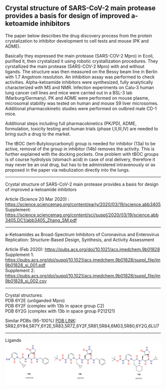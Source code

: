 <b> Crystal structure of SARS-CoV-2 main protease provides a basis for design of improved a-ketoamide inhibitors</B>
---
The paper below describes the drug discovery process from the protein crystalization to
inhibitor development to cell tests and mouse (PK and ADME). 

Basically they expressed the main protease (SARS-COV-2 Mpro) in Ecoli, purified it, 
then crystalized it using robotic crystallization procedures. They cyrstallized the 
main protease (SARS-COV-2 Mpro) with and without ligands. The structure was then measured
on the Bessy beam line in Berlin with 1.7 Angstrom resolution. An inhibition assay
was performed to check activities. Alpha-ketoamide inhibitors were synthesized,
fully analytically characterized with MS and NMR. Infection experiments on 
Calu-3 human lung cancer cell lines and mice were carried out in a BSL-3
lab (Marburg/Germany). PK and ADME were performed on mouse plasme, microsomal stability
was tested on human and mouse S9 liver microsomes.  Additional pharmacokinetic studies
were performed on outbred male CD-1 mice. 

Additional steps including full pharmacokinetics (PK/PD), ADME, formulation,  toxicity 
testing and human trials (phase I,II,III,IV) are needed  to bring such a drug to the market.


The tBOC (tert-Butyloxycarbonyl) group is needed for inhibitor (13a) to be active,
removal of the group in inhibitor (14b) removes the activity. This is further explained
with the docking pockets. One problem with tBOC groups is of course hydrolysis (stomach acid)
in case of oral delivery, therefore it may never be an oral drug, but has to be administered
intravenously or as proposed in the paper via nebulization directly into the lungs. 


---

Crystal structure of SARS-CoV-2 main protease provides a basis for design of
improved a-ketoamide inhibitors

Article (Science  20 Mar 2020) : https://science.sciencemag.org/content/early/2020/03/19/science.abb3405  
Supplement: https://science.sciencemag.org/content/sci/suppl/2020/03/19/science.abb3405.DC1/abb3405_Zhang_SM.pdf  

---

a-Ketoamides as Broad-Spectrum Inhibitors of Coronavirus and 
Enterovirus Replication: Structure-Based Design, Synthesis, and Activity Assessment

Article (Feb 2020): https://pubs.acs.org/doi/10.1021/acs.jmedchem.9b01828  
Supplement 1: https://pubs.acs.org/doi/suppl/10.1021/acs.jmedchem.9b01828/suppl_file/jm9b01828_si_001.pdf  
Supplement 2: https://pubs.acs.org/doi/suppl/10.1021/acs.jmedchem.9b01828/suppl_file/jm9b01828_si_002.csv  

---

Crystal structures:  
PDB 6Y2E (unliganded Mpro)  
PDB 6Y2F (complex with 13b in space group C2)   
PDB 6Y2G (complex with 13b in space group P212121)  

Similar PDBs (95-100%) [PDB LINK](http://www.rcsb.org/pdb/results/results.do?tabtoshow=Current&qrid=1B5BD003): 5R82,6Y84,5R7Y,6Y2E,5R83,5R7Z,6Y2F,5R81,5R84,6M03,5R80,6Y2G,6LU7  

---

Ligands
![Ligand picture](https://raw.githubusercontent.com/tobigithub/covid19-SARS-CoV-2/master/docking/alpha-ketoamide/alpha-ketoamide-ligands.PNG)

